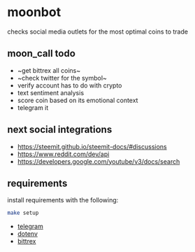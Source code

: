 # moonbot

checks social media outlets for the most optimal coins to trade

## moon_call todo

- ~get bittrex all coins~
- ~check twitter for the symbol~
- verify account has to do with crypto
- text sentiment analysis
- score coin based on its emotional context
- telegram it

## next social integrations

- https://steemit.github.io/steemit-docs/#discussions
- https://www.reddit.com/dev/api
- https://developers.google.com/youtube/v3/docs/search

## requirements

install requirements with the following:

```bash
make setup
```

- [telegram](https://github.com/python-telegram-bot/python-telegram-bot/)
- [dotenv](https://github.com/theskumar/python-dotenv)
- [bittrex](https://github.com/ericsomdahl/python-bittrex)